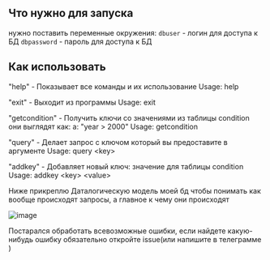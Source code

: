 ## Что нужно для запуска
нужно поставить переменные окружения:
`dbuser` - логин для доступа к БД
`dbpassword` - пароль для доступа к БД

## Как использовать
"help" - Показывает все команды и их использование
Usage: help

"exit" - Выходит из программы 
Usage: exit

"getcondition" - Получить ключи со значениями из таблицы condition они выглядят как: 
a: "year > 2000" 
Usage: getcondition

"query" - Делает запрос с ключом который вы предоставите в аргументе 
Usage: query \<key>

"addkey" - Добавляет новый ключ: значение для таблицы condition 
Usage: addkey \<key> \<value>

Ниже прикреплю Даталогическую модель моей бд чтобы понимать как вообще происходят запросы, а главное к чему они происходят

![image](https://github.com/ValeriiTinkevich/lab3DB/assets/59338294/205f2854-77f3-48f4-a3c2-a0444cf0470b)


Постарался обработать всевозможные ошибки, если найдете какую-нибудь ошибку обязательно откройте issue(или напишите в телеграмме )

